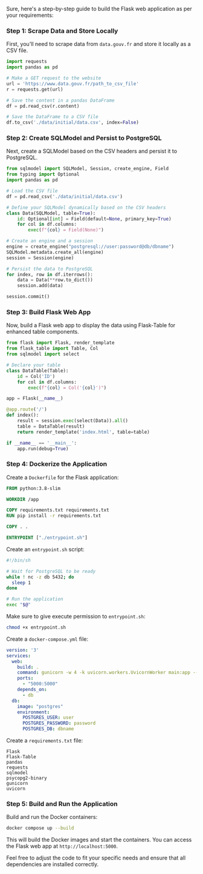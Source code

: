 Sure, here's a step-by-step guide to build the Flask web application as per your requirements:

### Step 1: Scrape Data and Store Locally

First, you'll need to scrape data from `data.gouv.fr` and store it locally as a CSV file.

```python
import requests
import pandas as pd

# Make a GET request to the website
url = 'https://www.data.gouv.fr/path_to_csv_file'
r = requests.get(url)

# Save the content in a pandas DataFrame
df = pd.read_csv(r.content)

# Save the DataFrame to a CSV file
df.to_csv('./data/initial/data.csv', index=False)
```

### Step 2: Create SQLModel and Persist to PostgreSQL

Next, create a SQLModel based on the CSV headers and persist it to PostgreSQL.

```python
from sqlmodel import SQLModel, Session, create_engine, Field
from typing import Optional
import pandas as pd

# Load the CSV file
df = pd.read_csv('./data/initial/data.csv')

# Define your SQLModel dynamically based on the CSV headers
class Data(SQLModel, table=True):
    id: Optional[int] = Field(default=None, primary_key=True)
    for col in df.columns:
        exec(f"{col} = Field(None)")

# Create an engine and a session
engine = create_engine("postgresql://user:password@db/dbname")
SQLModel.metadata.create_all(engine)
session = Session(engine)

# Persist the data to PostgreSQL
for index, row in df.iterrows():
    data = Data(**row.to_dict())
    session.add(data)

session.commit()
```

### Step 3: Build Flask Web App

Now, build a Flask web app to display the data using Flask-Table for enhanced table components.

```python
from flask import Flask, render_template
from flask_table import Table, Col
from sqlmodel import select

# Declare your table
class DataTable(Table):
    id = Col('ID')
    for col in df.columns:
        exec(f"{col} = Col('{col}')")

app = Flask(__name__)

@app.route('/')
def index():
    result = session.exec(select(Data)).all()
    table = DataTable(result)
    return render_template('index.html', table=table)

if __name__ == '__main__':
    app.run(debug=True)
```

### Step 4: Dockerize the Application

Create a `Dockerfile` for the Flask application:

```Dockerfile
FROM python:3.8-slim

WORKDIR /app

COPY requirements.txt requirements.txt
RUN pip install -r requirements.txt

COPY . .

ENTRYPOINT ["./entrypoint.sh"]
```

Create an `entrypoint.sh` script:

```sh
#!/bin/sh

# Wait for PostgreSQL to be ready
while ! nc -z db 5432; do
  sleep 1
done

# Run the application
exec "$@"
```

Make sure to give execute permission to `entrypoint.sh`:

```sh
chmod +x entrypoint.sh
```

Create a `docker-compose.yml` file:

```yaml
version: '3'
services:
  web:
    build: .
    command: gunicorn -w 4 -k uvicorn.workers.UvicornWorker main:app --bind 0.0.0.0:5000
    ports:
      - "5000:5000"
    depends_on:
      - db
  db:
    image: "postgres"
    environment:
      POSTGRES_USER: user
      POSTGRES_PASSWORD: password
      POSTGRES_DB: dbname
```

Create a `requirements.txt` file:

```
Flask
Flask-Table
pandas
requests
sqlmodel
psycopg2-binary
gunicorn
uvicorn
```

### Step 5: Build and Run the Application

Build and run the Docker containers:

```sh
docker compose up --build
```

This will build the Docker images and start the containers. You can access the Flask web app at `http://localhost:5000`.

Feel free to adjust the code to fit your specific needs and ensure that all dependencies are installed correctly.
